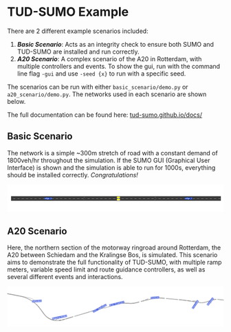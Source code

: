 # TUD-SUMO Example

There are 2 different example scenarios included:

1. **_Basic Scenario_**: Acts as an integrity check to ensure both SUMO and TUD-SUMO are installed and run correctly.
2. **_A20 Scenario_**: A complex scenario of the A20 in Rotterdam, with multiple controllers and events. To show the gui, run with the command line flag `-gui` and use `-seed {x}` to run with a specific seed.

The scenarios can be run with either `basic_scenario/demo.py` or `a20_scenario/demo.py`. The networks used in each scenario are shown below.

The full documentation can be found here: [tud-sumo.github.io/docs/](https://tud-sumo.github.io/docs/)

## Basic Scenario

The network is a simple ~300m stretch of road with a constant demand of 1800veh/hr throughout the simulation. If the SUMO GUI (Graphical User Interface) is shown and the simulation is able to run for 1000s, everything should be installed correctly. _Congratulations!_

![Basic scenario network](basic_example/basic_scenario/network.png)

## A20 Scenario

Here, the northern section of the motorway ringroad around Rotterdam, the A20 between Schiedam and the Kralingse Bos, is simulated. This scenario aims to demonstrate the full functionality of TUD-SUMO, with multiple ramp meters, variable speed limit and route guidance controllers, as well as several different events and interactions.

![Example Scenario](a20_example/a20_scenario/network.png)
